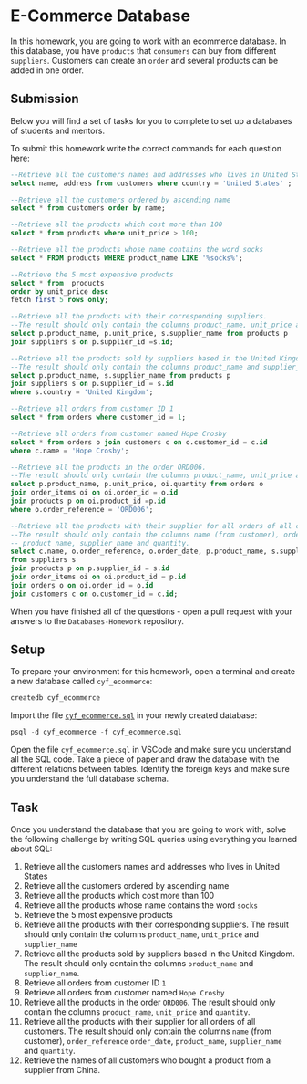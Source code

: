 # E-Commerce Database

In this homework, you are going to work with an ecommerce database. In this database, you have `products` that `consumers` can buy from different `suppliers`. Customers can create an `order` and several products can be added in one order.

## Submission

Below you will find a set of tasks for you to complete to set up a databases of students and mentors.

To submit this homework write the correct commands for each question here:

```sql
--Retrieve all the customers names and addresses who lives in United States
select name, address from customers where country = 'United States' ;

--Retrieve all the customers ordered by ascending name
select * from customers order by name;

--Retrieve all the products which cost more than 100
select * from products where unit_price > 100;

--Retrieve all the products whose name contains the word socks
select * FROM products WHERE product_name LIKE '%socks%';

--Retrieve the 5 most expensive products
select * from  products 
order by unit_price desc 
fetch first 5 rows only;

--Retrieve all the products with their corresponding suppliers. 
--The result should only contain the columns product_name, unit_price and supplier_name
select p.product_name, p.unit_price, s.supplier_name from products p 
join suppliers s on p.supplier_id =s.id;  

--Retrieve all the products sold by suppliers based in the United Kingdom. 
--The result should only contain the columns product_name and supplier_name
select p.product_name, s.supplier_name from products p 
join suppliers s on p.supplier_id = s.id 
where s.country = 'United Kingdom';

--Retrieve all orders from customer ID 1
select * from orders where customer_id = 1;

--Retrieve all orders from customer named Hope Crosby
select * from orders o join customers c on o.customer_id = c.id 
where c.name = 'Hope Crosby';

--Retrieve all the products in the order ORD006. 
--The result should only contain the columns product_name, unit_price and quantity.
select p.product_name, p.unit_price, oi.quantity from orders o  
join order_items oi on oi.order_id = o.id 
join products p on oi.product_id =p.id
where o.order_reference = 'ORD006';

--Retrieve all the products with their supplier for all orders of all customers. 
--The result should only contain the columns name (from customer), order_reference order_date,
-- product_name, supplier_name and quantity.
select c.name, o.order_reference, o.order_date, p.product_name, s.supplier_name, oi.quantity 
from suppliers s  
join products p on p.supplier_id = s.id 
join order_items oi on oi.product_id = p.id 
join orders o on oi.order_id = o.id 
join customers c on o.customer_id = c.id;

```

When you have finished all of the questions - open a pull request with your answers to the `Databases-Homework` repository.

## Setup

To prepare your environment for this homework, open a terminal and create a new database called `cyf_ecommerce`:

```sql
createdb cyf_ecommerce
```

Import the file [`cyf_ecommerce.sql`](./cyf_ecommerce.sql) in your newly created database:

```sql
psql -d cyf_ecommerce -f cyf_ecommerce.sql
```

Open the file `cyf_ecommerce.sql` in VSCode and make sure you understand all the SQL code. Take a piece of paper and draw the database with the different relations between tables. Identify the foreign keys and make sure you understand the full database schema.

## Task

Once you understand the database that you are going to work with, solve the following challenge by writing SQL queries using everything you learned about SQL:

1. Retrieve all the customers names and addresses who lives in United States
2. Retrieve all the customers ordered by ascending name
3. Retrieve all the products which cost more than 100
4. Retrieve all the products whose name contains the word `socks`
5. Retrieve the 5 most expensive products
6. Retrieve all the products with their corresponding suppliers. The result should only contain the columns `product_name`, `unit_price` and `supplier_name`
7. Retrieve all the products sold by suppliers based in the United Kingdom. The result should only contain the columns `product_name` and `supplier_name`.
8. Retrieve all orders from customer ID `1`
9. Retrieve all orders from customer named `Hope Crosby`
10. Retrieve all the products in the order `ORD006`. The result should only contain the columns `product_name`, `unit_price` and `quantity`.
11. Retrieve all the products with their supplier for all orders of all customers. The result should only contain the columns `name` (from customer), `order_reference` `order_date`, `product_name`, `supplier_name` and `quantity`.
12. Retrieve the names of all customers who bought a product from a supplier from China.
